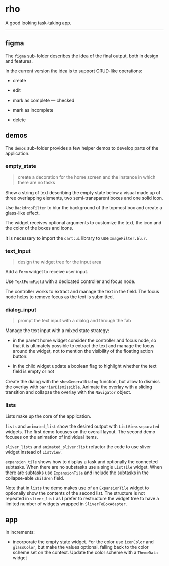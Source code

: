 # rho

A good looking task-taking app.

---

## figma

The `figma` sub-folder describes the idea of the final output, both in design and features.

In the current version the idea is to support CRUD-like operations:

- create

- edit

- mark as complete — checked

- mark as incomplete

- delete

## demos

The `demos` sub-folder provides a few helper demos to develop parts of the application.

### empty_state

> create a decoration for the home screen and the instance in which there are no tasks

Show a string of text describing the empty state below a visual made up of three overlapping elements, two semi-transparent boxes and one solid icon.

Use `BackdropFilter` to blur the background of the topmost box and create a glass-like effect.

The widget receives optional arguments to customize the text, the icon and the color of the boxes and icons.

It is necessary to import the `dart:ui` library to use `ImageFilter.blur`.

### text_input

> design the widget tree for the input area

Add a `Form` widget to receive user input.

Use `TextFormField` with a dedicated controller and focus node.

The controller works to extract and manage the text in the field. The focus node helps to remove focus as the text is submitted.

### dialog_input

> prompt the text input with a dialog and through the fab

Manage the text input with a mixed state strategy:

- in the parent home widget consider the controller and focus node, so that it is ultimately possible to extract the text and manage the focus around the widget, not to mention the visibility of the floating action button:

- in the child widget update a boolean flag to highlight whether the text field is empty or not

Create the dialog with the `showGeneralDialog` function, but allow to dismiss the overlay with `barrierDismissible`. Animate the overlay with a sliding transition and collapse the overlay with the `Navigator` object.

### lists

Lists make up the core of the application.

`lists` and `animated_list` show the desired output with `ListView.separated` widgets. The first demo focuses on the overall layout. The second demo focuses on the animation of individual items.

`sliver_lists` and `animated_sliver:list` refactor the code to use sliver widget instead of `ListView`.

`expansion_tile` shows how to display a task and optionally the connected subtasks. When there are no substasks use a single `ListTile` widget. When there are subtasks use `ExpansionTile` and include the subtasks in the collapse-able `children` field.

Note that in `lists` the demo makes use of an `ExpansionTile` widget to optionally show the contents of the second list. The structure is not repeated in `sliver_list` as I prefer to restructure the widget tree to have a limited number of widgets wrapped in `SliverToBoxAdapter`.

## app

In increments:

- incorporate the empty state widget. For the color use `iconColor` and `glassColor`, but make the values optional, falling back to the color scheme set on the context. Update the color scheme with a `ThemeData` widget
